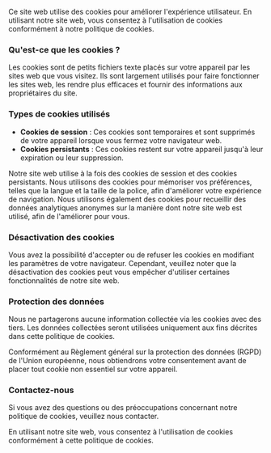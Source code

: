 Ce site web utilise des cookies pour améliorer l'expérience utilisateur.
En utilisant notre site web, vous consentez à l'utilisation de cookies conformément à notre politique de cookies.

### Qu'est-ce que les cookies ?

Les cookies sont de petits fichiers texte placés sur votre appareil par les sites web que vous visitez.
Ils sont largement utilisés pour faire fonctionner les sites web, les rendre plus efficaces et fournir des informations aux propriétaires du site.

### Types de cookies utilisés

- __Cookies de session__ : Ces cookies sont temporaires et sont supprimés de votre appareil lorsque vous fermez votre navigateur web.
- __Cookies persistants__ : Ces cookies restent sur votre appareil jusqu'à leur expiration ou leur suppression.

Notre site web utilise à la fois des cookies de session et des cookies persistants.
Nous utilisons des cookies pour mémoriser vos préférences, telles que la langue et la taille de la police, afin d'améliorer votre expérience de navigation.
Nous utilisons également des cookies pour recueillir des données analytiques anonymes sur la manière dont notre site web est utilisé, afin de l'améliorer pour vous.

### Désactivation des cookies

Vous avez la possibilité d'accepter ou de refuser les cookies en modifiant les paramètres de votre navigateur.
Cependant, veuillez noter que la désactivation des cookies peut vous empêcher d'utiliser certaines fonctionnalités de notre site web.

### Protection des données

Nous ne partagerons aucune information collectée via les cookies avec des tiers.
Les données collectées seront utilisées uniquement aux fins décrites dans cette politique de cookies.

Conformément au Règlement général sur la protection des données (RGPD) de l'Union européenne, nous obtiendrons votre consentement avant de placer tout cookie non essentiel sur votre appareil.

### Contactez-nous

Si vous avez des questions ou des préoccupations concernant notre politique de cookies, veuillez nous contacter.

En utilisant notre site web, vous consentez à l'utilisation de cookies conformément à cette politique de cookies.
